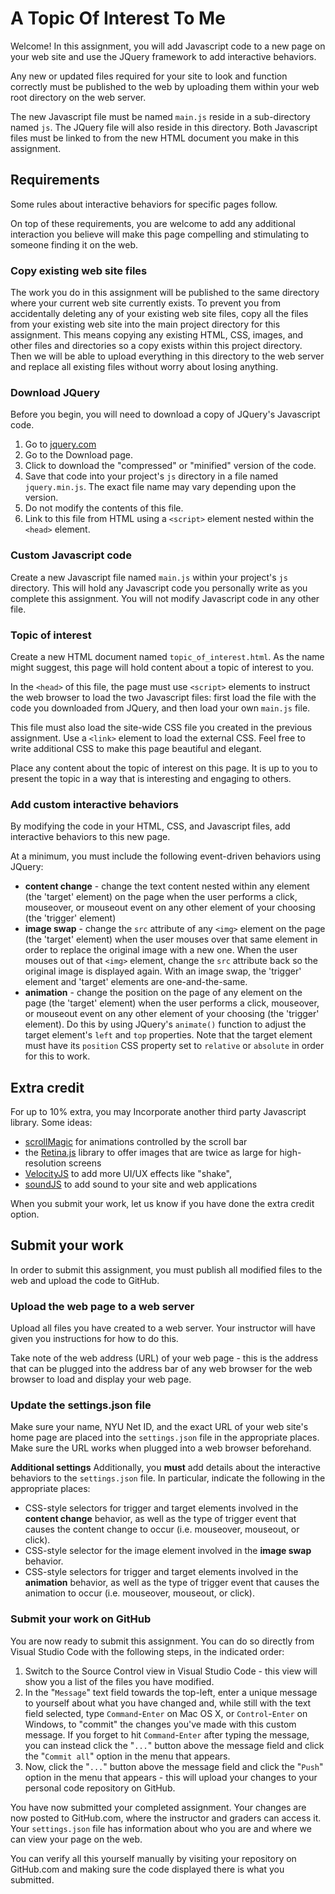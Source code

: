 # A Topic Of Interest To Me

Welcome! In this assignment, you will add Javascript code to a new page on your web site and use the JQuery framework to add interactive behaviors.

Any new or updated files required for your site to look and function correctly must be published to the web by uploading them within your web root directory on the web server.

The new Javascript file must be named `main.js` reside in a sub-directory named `js`. The JQuery file will also reside in this directory. Both Javascript files must be linked to from the new HTML document you make in this assignment.

## Requirements

Some rules about interactive behaviors for specific pages follow.

On top of these requirements, you are welcome to add any additional interaction you believe will make this page compelling and stimulating to someone finding it on the web.

### Copy existing web site files

The work you do in this assignment will be published to the same directory where your current web site currently exists. To prevent you from accidentally deleting any of your existing web site files, copy all the files from your existing web site into the main project directory for this assignment. This means copying any existing HTML, CSS, images, and other files and directories so a copy exists within this project directory. Then we will be able to upload everything in this directory to the web server and replace all existing files without worry about losing anything.

### Download JQuery

Before you begin, you will need to download a copy of JQuery's Javascript code.

1. Go to [jquery.com](https://jquery.com/)
1. Go to the Download page.
1. Click to download the "compressed" or "minified" version of the code.
1. Save that code into your project's `js` directory in a file named `jquery.min.js`. The exact file name may vary depending upon the version.
1. Do not modify the contents of this file.
1. Link to this file from HTML using a `<script>` element nested within the `<head>` element.

### Custom Javascript code

Create a new Javascript file named `main.js` within your project's `js` directory. This will hold any Javascript code you personally write as you complete this assignment. You will not modify Javascript code in any other file.

### Topic of interest

Create a new HTML document named `topic_of_interest.html`. As the name might suggest, this page will hold content about a topic of interest to you.

In the `<head>` of this file, the page must use `<script>` elements to instruct the web browser to load the two Javascript files: first load the file with the code you downloaded from JQuery, and then load your own `main.js` file.

This file must also load the site-wide CSS file you created in the previous assignment. Use a `<link>` element to load the external CSS. Feel free to write additional CSS to make this page beautiful and elegant.

Place any content about the topic of interest on this page. It is up to you to present the topic in a way that is interesting and engaging to others.

### Add custom interactive behaviors

By modifying the code in your HTML, CSS, and Javascript files, add interactive behaviors to this new page.

At a minimum, you must include the following event-driven behaviors using JQuery:

- **content change** - change the text content nested within any element (the 'target' element) on the page when the user performs a click, mouseover, or mouseout event on any other element of your choosing (the 'trigger' element)
- **image swap** - change the `src` attribute of any `<img>` element on the page (the 'target' element) when the user mouses over that same element in order to replace the original image with a new one. When the user mouses out of that `<img>` element, change the `src` attribute back so the original image is displayed again. With an image swap, the 'trigger' element and 'target' elements are one-and-the-same.
- **animation** - change the position on the page of any element on the page (the 'target' element) when the user performs a click, mouseover, or mouseout event on any other element of your choosing (the 'trigger' element). Do this by using JQuery's `animate()` function to adjust the target element's `left` and `top` properties. Note that the target element must have its `position` CSS property set to `relative` or `absolute` in order for this to work.

## Extra credit

For up to 10% extra, you may Incorporate another third party Javascript library. Some ideas:

- [scrollMagic](https://scrollmagic.io/) for animations controlled by the scroll bar
- the [Retina.js](https://imulus.github.io/retinajs/) library to offer images that are twice as large for high-resolution screens
- [VelocityJS](http://velocityjs.org/) to add more UI/UX effects like "shake",
- [soundJS](https://createjs.com/soundjs) to add sound to your site and web applications

When you submit your work, let us know if you have done the extra credit option.

## Submit your work

In order to submit this assignment, you must publish all modified files to the web and upload the code to GitHub.

### Upload the web page to a web server

Upload all files you have created to a web server. Your instructor will have given you instructions for how to do this.

Take note of the web address (URL) of your web page - this is the address that can be plugged into the address bar of any web browser for the web browser to load and display your web page.

### Update the settings.json file

Make sure your name, NYU Net ID, and the exact URL of your web site's home page are placed into the `settings.json` file in the appropriate places. Make sure the URL works when plugged into a web browser beforehand.

**Additional settings**
Additionally, you **must** add details about the interactive behaviors to the `settings.json` file. In particular, indicate the following in the appropriate places:

- CSS-style selectors for trigger and target elements involved in the **content change** behavior, as well as the type of trigger event that causes the content change to occur (i.e. mouseover, mouseout, or click).
- CSS-style selector for the image element involved in the **image swap** behavior.
- CSS-style selectors for trigger and target elements involved in the **animation** behavior, as well as the type of trigger event that causes the animation to occur (i.e. mouseover, mouseout, or click).

### Submit your work on GitHub

You are now ready to submit this assignment. You can do so directly from Visual Studio Code with the following steps, in the indicated order:

1. Switch to the Source Control view in Visual Studio Code - this view will show you a list of the files you have modified.
1. In the "`Message`" text field towards the top-left, enter a unique message to yourself about what you have changed and, while still with the text field selected, type `Command`-`Enter` on Mac OS X, or `Control`-`Enter` on Windows, to "commit" the changes you've made with this custom message. If you forget to hit `Command`-`Enter` after typing the message, you can instead click the "`...`" button above the message field and click the "`Commit all`" option in the menu that appears.
1. Now, click the "`...`" button above the message field and click the "`Push`" option in the menu that appears - this will upload your changes to your personal code repository on GitHub.

You have now submitted your completed assignment. Your changes are now posted to GitHub.com, where the instructor and graders can access it. Your `settings.json` file has information about who you are and where we can view your page on the web.

You can verify all this yourself manually by visiting your repository on GitHub.com and making sure the code displayed there is what you submitted.
